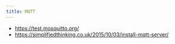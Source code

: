 ```yaml
---
title: MQTT 
---
```


* <https://test.mosquitto.org/>
* <https://simplifiedthinking.co.uk/2015/10/03/install-mqtt-server/>
